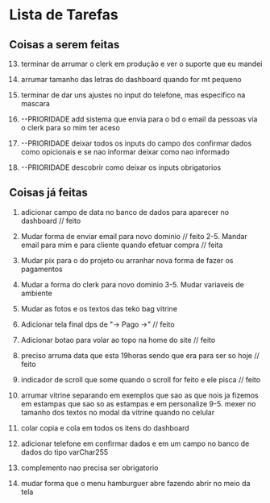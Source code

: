 # Lista de Tarefas

## Coisas a serem feitas

13. terminar de arrumar o clerk em produção e ver o suporte que eu mandei

14. arrumar tamanho das letras do dashboard quando for mt pequeno

15. terminar de dar uns ajustes no input do telefone, mas especifico na mascara

16. --PRIORIDADE add sistema que envia para o bd o email da pessoas via o clerk para so mim ter aceso

17. --PRIORIDADE deixar todos os inputs do campo dos confirmar dados como opicionais e se nao informar deixar como nao informado

18. --PRIORIDADE descobrir como deixar os inputs obrigatorios

## Coisas já feitas

1. adicionar campo de data no banco de dados para aparecer no dashboard // feito

2. Mudar forma de enviar email para novo dominio // feito
   2-5. Mandar email para mim e para cliente quando efetuar compra // feita

3. Mudar pix para o do projeto ou arranhar nova forma de fazer os pagamentos

4. Mudar a forma do clerk para novo dominio
   3-5. Mudar variaveis de ambiente

5. Mudar as fotos e os textos das teko bag vitrine

6. Adicionar tela final dps de "-> Pago ->" // feito

7. Adicionar botao para volar ao topo na home do site // feito

8. preciso arruma data que esta 19horas sendo que era para ser so hoje // feito

9. indicador de scroll que some quando o scroll for feito e ele pisca // feito

10. arrumar vitrine separando em exemplos que sao as que nois ja fizemos em estampas que sao so as estampas e em personalize
    9-5. mexer no tamanho dos textos no modal da vitrine quando no celular

11. colar copia e cola em todos os itens do dashboard

12. adicionar telefone em confirmar dados e em um campo no banco de dados do tipo varChar255

13. complemento nao precisa ser obrigatorio

14. mudar forma que o menu hamburguer abre fazendo abrir no meio da tela
